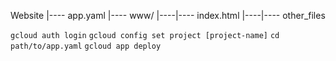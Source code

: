 Website
|---- app.yaml
|---- www/
|----|---- index.html
|----|---- other_files

`gcloud auth login`
`gcloud config set project [project-name]`
`cd path/to/app.yaml`
`gcloud app deploy`